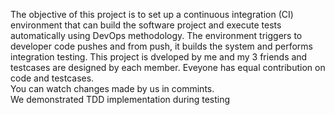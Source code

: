 The objective of this project is to set up a continuous integration (CI) environment that can build the software project and execute tests automatically using DevOps methodology. The environment triggers to developer code pushes and from push, it builds the system and performs integration testing. This project is dveloped by me and my 3 friends and testcases are designed by each member. Eveyone has equal contribution on code and testcases.  
You can watch changes made by us in commints.  
We demonstrated TDD implementation during testing
